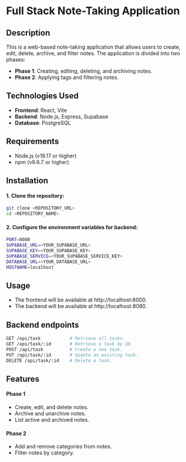 # Full Stack Note-Taking Application

## Description

This is a web-based note-taking application that allows users to create, edit, delete, archive, and filter notes. The application is divided into two phases:

- **Phase 1**: Creating, editing, deleting, and archiving notes.
- **Phase 2**: Applying tags and filtering notes.

## Technologies Used

- **Frontend**: React, Vite
- **Backend**: Node.js, Express, Supabase
- **Database**: PostgreSQL

## Requirements

- Node.js (v18.17 or higher)
- npm (v9.6.7 or higher)

## Installation

#### 1. Clone the repository:

```sh
git clone <REPOSITORY_URL>
cd <REPOSITORY_NAME>
```

#### 2. Configure the environment variables for backend:
```sh
PORT=8080
SUPABASE_URL=<YOUR_SUPABASE_URL>
SUPABASE_KEY=<YOUR_SUPABASE_KEY>
SUPABASE_SERVICE=<YOUR_SUPABASE_SERVICE_KEY>
DATABASE_URL=<YOUR_DATABASE_URL>
HOSTNAME=localhost
```

## Usage

- The frontend will be available at http://localhost:8000.
- The backend will be available at http://localhost:8080.

## Backend endpoints

```sh
GET /api/task           # Retrieve all tasks.
GET /api/task/:id       # Retrieve a task by ID.
POST /api/task          # Create a new task.
PUT /api/task/:id       # Update an existing task.
DELETE /api/task/:id    # Delete a task.
```

## Features
#### Phase 1
- Create, edit, and delete notes.
- Archive and unarchive notes.
- List active and archived notes.
#### Phase 2
- Add and remove categories from notes.
- Filter notes by category.

